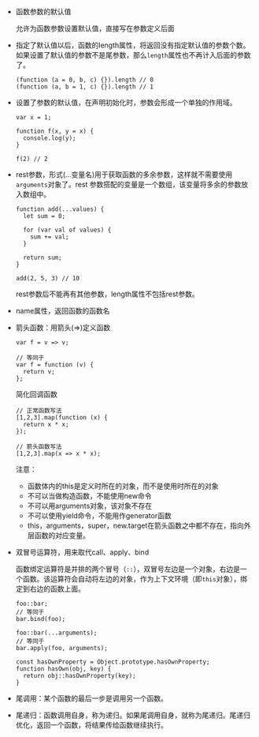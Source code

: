- 函数参数的默认值

  允许为函数参数设置默认值，直接写在参数定义后面

- 指定了默认值以后，函数的length属性，将返回没有指定默认值的参数个数。如果设置了默认值的参数不是尾参数，那么`length`属性也不再计入后面的参数了。

  ```
  (function (a = 0, b, c) {}).length // 0
  (function (a, b = 1, c) {}).length // 1
  ```

- 设置了参数的默认值，在声明初始化时，参数会形成一个单独的作用域。

  ```
  var x = 1;
  
  function f(x, y = x) {
    console.log(y);
  }
  
  f(2) // 2
  ```

- rest参数，形式(…变量名)用于获取函数的多余参数，这样就不需要使用`arguments`对象了。rest 参数搭配的变量是一个数组，该变量将多余的参数放入数组中。

  ```
  function add(...values) {
    let sum = 0;
  
    for (var val of values) {
      sum += val;
    }
  
    return sum;
  }
  
  add(2, 5, 3) // 10
  ```

  rest参数后不能再有其他参数，length属性不包括rest参数。

- name属性，返回函数的函数名

- 箭头函数：用箭头(=>)定义函数

  ```
  var f = v => v;
  
  // 等同于
  var f = function (v) {
    return v;
  };
  ```

  简化回调函数

  ```
  // 正常函数写法
  [1,2,3].map(function (x) {
    return x * x;
  });
  
  // 箭头函数写法
  [1,2,3].map(x => x * x);
  ```

  注意：

  - 函数体内的this是定义时所在的对象，而不是使用时所在的对象
  - 不可以当做构造函数，不能使用new命令
  - 不可以用arguments对象，该对象不存在
  - 不可以使用yield命令，不能用作generator函数
  - this，arguments，super，new.target在箭头函数之中都不存在，指向外层函数的对应变量。

- 双冒号运算符，用来取代call、apply、bind

  函数绑定运算符是并排的两个冒号（`::`），双冒号左边是一个对象，右边是一个函数。该运算符会自动将左边的对象，作为上下文环境（即`this`对象），绑定到右边的函数上面。

  ```
  foo::bar;
  // 等同于
  bar.bind(foo);
  
  foo::bar(...arguments);
  // 等同于
  bar.apply(foo, arguments);
  
  const hasOwnProperty = Object.prototype.hasOwnProperty;
  function hasOwn(obj, key) {
    return obj::hasOwnProperty(key);
  }
  ```

- 尾调用：某个函数的最后一步是调用另一个函数。

- 尾递归：函数调用自身，称为递归。如果尾调用自身，就称为尾递归。尾递归优化，返回一个函数，将结果传给函数继续执行。
